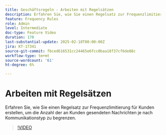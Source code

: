 ```yaml
---
title: Geschäftsregeln - Arbeiten mit Regelsätzen
description: Erfahren Sie, wie Sie einen Regelsatz zur Frequenzlimitierung für Kunden erstellen, um die Anzahl der an Kunden gesendeten Nachrichten basierend auf dem Kommunikationstyp in Adobe Journey Optimizer (AJO) zu begrenzen.
feature: Frequency Rules
role: Admin
level: Intermediate
doc-type: Feature Video
duration: 170
last-substantial-update: 2025-02-18T00:00:00Z
jira: KT-17341
source-git-commit: fbced616531cc24465e6fcc0baa18f37cf6de88c
workflow-type: tm+mt
source-wordcount: '61'
ht-degree: 6%

---
```



# Arbeiten mit Regelsätzen

Erfahren Sie, wie Sie einen Regelsatz zur Frequenzlimitierung für Kunden erstellen, um die Anzahl der an Kunden gesendeten Nachrichten je nach Kommunikationstyp zu begrenzen.

>[!VIDEO](https://video.tv.adobe.com/v/3435531/?learn=on&enablevpops)
